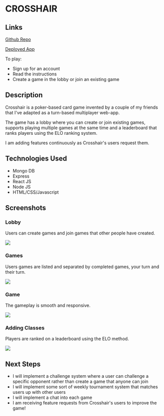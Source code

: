 # CROSSHAIR

## Links

[Github Repo](https://github.com/conspop/crosshair)

[Deployed App](https://crosshairgame.herokuapp.com)

To play:
- Sign up for an account
- Read the instructions
- Create a game in the lobby or join an existing game

## Description

Crosshair is a poker-based card game invented by a couple of my friends that I've adapted as a turn-based multiplayer web-app.

The game has a lobby where you can create or join existing games, supports playing multiple games at the same time and a leaderboard that ranks players using the ELO ranking system.

I am adding features continuously as Crosshair's users request them.

## Technologies Used

- Mongo DB
- Express
- React JS
- Node JS
- HTML/CSS/Javascript

## Screenshots

### Lobby

Users can create games and join games that other people have created.

<img src='https://github.com/conspop/crosshair/blob/main/screenshots/lobby.png'>

### Games

Users games are listed and separated by completed games, your turn and their turn.

<img src='https://github.com/conspop/crosshair/blob/main/screenshots/games.png'>

### Game

The gameplay is smooth and responsive.

<img src='https://github.com/conspop/crosshair/blob/main/screenshots/game.png'>


### Adding Classes

Players are ranked on a leaderboard using the ELO method.

<img src='https://github.com/conspop/fit-pro/blob/main/screenshots/leaderboard.png'>

## Next Steps

- I will implement a challenge system where a user can challenge a specific opponent rather than create a game that anyone can join
- I will implement some sort of weekly tournament system that matches users up with other users
- I will implement a chat into each game
- I am receiving feature requests from Crosshair's users to improve the game!

